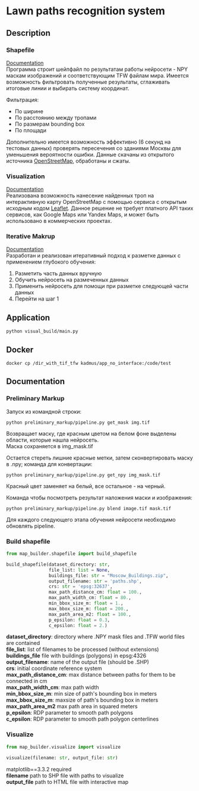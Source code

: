 # Lawn paths recognition system

## Description

### Shapefile
[Documentation](https://github.com/Denikozub/kadmus-dev#build-shapefile)  
Программа строит шейпфайл по результатам работы нейросети - NPY маскам изображений и соответствующим TFW файлам мира.
Имеется возможность фильтровать полученные результаты, сглаживать итоговые линии и выбирать систему координат.  

Фильтрация:
* По ширине
* По расстоянию между тропами
* По размерам bounding box
* По площади  

Дополнительно имеется возможность эффективно (6 секунд на тестовых данных) проверять пересечения со зданиями Москвы для уменьшения вероятности ошибки. Данные скачаны из открытого источника [OpenStreetMap](www.openstreetmap.org), обработаны и сжаты.

### Visualization
[Documentation](https://github.com/Denikozub/kadmus-dev#visualize)  
Реализована возможность нанесение найденных троп на интерактивную карту OpenStreetMap с помощью сервиса с открытым исходным кодом [Leaflet](https://leafletjs.com/). Данное решение не требует платного API таких сервисов, как Google Maps или Yandex Maps, и может быть использовано в коммерческих проектах.

### Iterative Makrup
[Documentation](https://github.com/Denikozub/kadmus-dev#preliminary-markup)  
Разработан и реализован итеративный подход к разметке данных с применением глубокого обучения:  
1. Разметить часть данных вручную
2. Обучить нейросеть на размеченных данных
3. Применить нейросеть для помощи при разметке следующей части данных
4. Перейти на шаг 1  


## Application

~~~
python visual_build/main.py
~~~


## Docker

~~~
docker cp /dir_with_tif_tfw kadmus/app_no_interface:/code/test
~~~


## Documentation

### Preliminary Markup

Запуск из командной строки:  
~~~
python preliminary_markup/pipeline.py get_mask img.tif
~~~
Возвращает маску, где красным цветом на белом фоне выделены области, которые нашла нейросеть.  
Маска сохраняется в img_mask.tif  

Остается стереть лишние красные метки, затем сконвертировать маску в .npy; команда для конвертации:
~~~
python preliminary_markup/pipeline.py get_npy img_mask.tif
~~~
Красный цвет заменяет на белый, все остальное - на черный.  

Команда чтобы посмотреть результат наложения маски и изображения:
~~~
python preliminary_markup/pipeline.py blend image.tif mask.tif  
~~~
Для каждого следующего этапа обучения нейросети необходимо обновлять pipeline.


### Build shapefile

~~~python
from map_builder.shapefile import build_shapefile

build_shapefile(dataset_directory: str,
                file_list: list = None,
                buildings_file: str = "Moscow_Buildings.zip",
                output_filename: str = 'paths.shp',
                crs: str = 'epsg:32637',
                max_path_distance_cm: float = 100.,
                max_path_width_cm: float = 80.,
                min_bbox_size_m: float = 1.,
                max_bbox_size_m: float = 200.,
                max_path_area_m2: float = 100.,
                p_epsilon: float = 0.3,
                c_epsilon: float = 2.)
~~~

__dataset_directory__: directory where .NPY mask files and .TFW world files are contained  
__file_list__: list of filenames to be processed (without extensions)  
__buildings_file__ file with buildings (polygons) in epsg:4326  
__output_filename__: name of the output file (should be .SHP)  
__crs__: initial coordinate reference system  
__max_path_distance_cm__: max distance between paths for them to be connected in cm  
__max_path_width_cm__: max path width  
__min_bbox_size_m__: min size of path's bounding box in meters  
__max_bbox_size_m__: maxsize of path's bounding box in meters  
__max_path_area_m2__ max path area in squared meters  
__p_epsilon__: RDP parameter to smooth path polygons  
__c_epsilon__: RDP parameter to smooth path polygon centerlines  


### Visualize

~~~python
from map_builder.visualize import visualize

visualize(filename: str, output_file: str)
~~~
matplotlib==3.3.2 required  
__filename__ path to SHP file with paths to visualize  
__output_file__ path to HTML file with interactive map  
